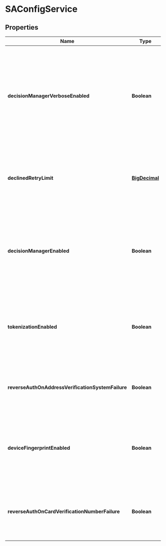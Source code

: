 
# SAConfigService

## Properties
Name | Type | Description | Notes
------------ | ------------- | ------------- | -------------
**decisionManagerVerboseEnabled** | **Boolean** | Toggles whether verbose Decision Manager results should be present in the Secure Acceptance response. As this response passes through the browser, it is recommended to set this to \&quot;false\&quot; outside of debugging. |  [optional]
**declinedRetryLimit** | [**BigDecimal**](BigDecimal.md) | Defines the number of retries a payer is presented with on payment declines on Hosted Checkout. Valid values are between 0 and 5. |  [optional]
**decisionManagerEnabled** | **Boolean** | Toggles whether Decision Manager is enabled or not for Secure Acceptance transactions. Requires the transacting MID to be enabled and configured for Decicion Manager. |  [optional]
**tokenizationEnabled** | **Boolean** | Toggles whether Tokenization is enabled or not for Secure Acceptance transactions. Requires the transacting MID to be enabled and configured for Tokenization. |  [optional]
**reverseAuthOnAddressVerificationSystemFailure** | **Boolean** | Toggles whether or not an approved Authorization that fails AVS should be automatically reversed. |  [optional]
**deviceFingerprintEnabled** | **Boolean** | Toggles whether or not fraud Device Fingerprinting is enabled on the Hosted Checkout. This simplifies enablement for Decision Manager. |  [optional]
**reverseAuthOnCardVerificationNumberFailure** | **Boolean** | Toggles whether or not an approved Authorization that fails CVN check that should be automatically reversed. |  [optional]



